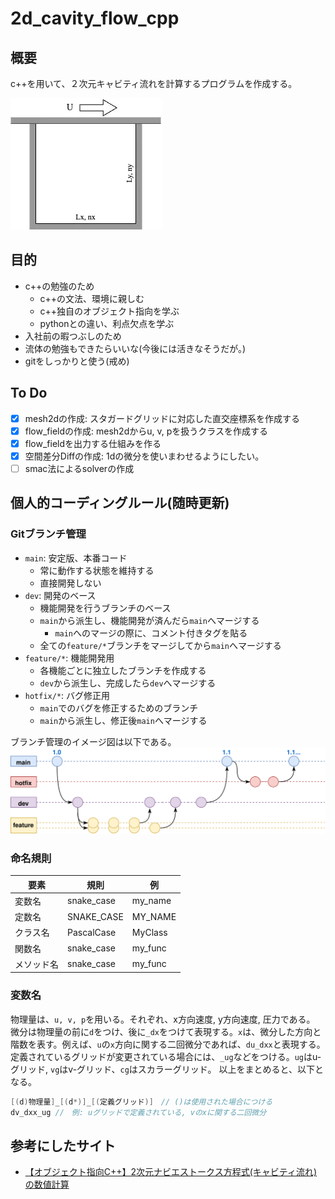 # 2d_cavity_flow_cpp

## 概要
c++を用いて、２次元キャビティ流れを計算するプログラムを作成する。

![Alt text](docs/problem_setup/problem_setup.webp)

## 目的
- c++の勉強のため
  - c++の文法、環境に親しむ
  - c++独自のオブジェクト指向を学ぶ
  - pythonとの違い、利点欠点を学ぶ
- 入社前の暇つぶしのため
- 流体の勉強もできたらいいな(今後には活きなそうだが。)
- gitをしっかりと使う(戒め)

## To Do
- [x] mesh2dの作成: スタガードグリッドに対応した直交座標系を作成する
- [x] flow_fieldの作成: mesh2dからu, v, pを扱うクラスを作成する
- [x] flow_fieldを出力する仕組みを作る
- [x] 空間差分Diffの作成: 1dの微分を使いまわせるようにしたい。
- [ ] smac法によるsolverの作成

## 個人的コーディングルール(随時更新)
### Gitブランチ管理
- `main`: 安定版、本番コード
  - 常に動作する状態を維持する
  - 直接開発しない
- `dev`: 開発のベース
  - 機能開発を行うブランチのベース
  - `main`から派生し、機能開発が済んだら`main`へマージする
    - `main`へのマージの際に、コメント付きタグを貼る
  - 全ての`feature/*`ブランチをマージしてから`main`へマージする
- `feature/*`: 機能開発用
  - 各機能ごとに独立したブランチを作成する
  - `dev`から派生し、完成したら`dev`へマージする
- `hotfix/*`: バグ修正用
  - `main`でのバグを修正するためのブランチ
  - `main`から派生し、修正後`main`へマージする

ブランチ管理のイメージ図は以下である。  
![Alt text](docs/about_git/figs/git_flow.svg)


### 命名規則
| 要素 | 規則 | 例 |
| --- | --- | --- |
| 変数名 | snake_case | my_name |
| 定数名 | SNAKE_CASE | MY_NAME |
| クラス名 | PascalCase | MyClass |
| 関数名　| snake_case | my_func |
| メソッド名 | snake_case | my_func |

### 変数名
物理量は、`u, v, p`を用いる。それぞれ、x方向速度, y方向速度, 圧力である。
微分は物理量の前に`d`をつけ、後に`_dx`をつけて表現する。`x`は、微分した方向と階数を表す。例えば、`u`の`x`方向に関する二回微分であれば、`du_dxx`と表現する。
定義されているグリッドが変更されている場合には、`_ug`などをつける。`ug`はu-グリッド, `vg`はv-グリッド、`cg`はスカラーグリッド。
以上をまとめると、以下となる。
```cpp
[(d)物理量]_[(d*)]_[(定義グリッド)]　// ()は使用された場合につける
dv_dxx_ug //　例: uグリッドで定義されている, vのxに関する二回微分
```


## 参考にしたサイト
- [【オブジェクト指向C++】2次元ナビエストークス方程式(キャビティ流れ)の数値計算](https://takun-physics.net/14538/)